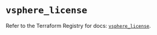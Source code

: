 # `vsphere_license`

Refer to the Terraform Registry for docs: [`vsphere_license`](https://registry.terraform.io/providers/hashicorp/vsphere/2.9.1/docs/resources/license).
